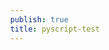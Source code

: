 ```yaml
---
publish: true
title: pyscript-test
---
```


<html>
<head>
<title> Nothing to see here </title>
<style> body{ margin: 0; } iframe{ display: block;  height: 100vh; width: 100vw;  border: none;  background: lightyellow; } </style>
</head>
<body>  
<div id="siteloader">
  <object id="object1" data="" />
</div>
<script >
fetch("https://github.com/ferasdour/other-nonsense/blob/main/README.md")
      .then(response => response.text())
      .then(data => document.getElementById('code').textContent = data)
</script>
</body>
</html>
